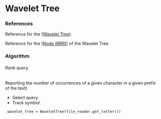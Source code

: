 Wavelet Tree
========

### References 
Reference for the ([Wavelet Tree](http://alexbowe.com/wavelet-trees/)).

Reference for the ([Node (RRR)](http://alexbowe.com/wavelet-trees/)) of the Wavelet Tree. 

### Algorithm

###### Rank query.
Reporting the number of occurrences of a given character in a given prefix of the text)
- Select query.
- Track symbol.

<code> wavelet_tree = WaveletTree(file_reader.get_letter()) </code> 

